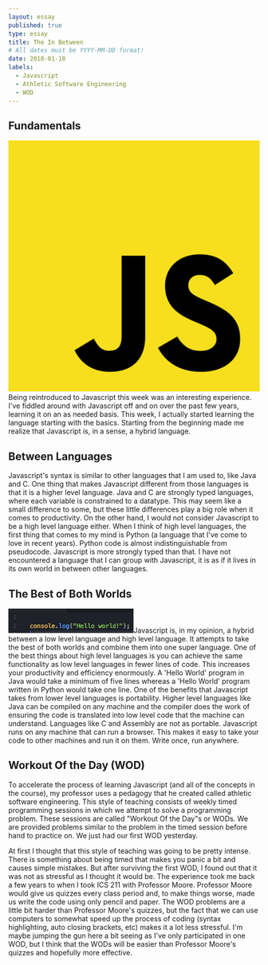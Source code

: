 ```yaml
---
layout: essay
published: true
type: essay
title: The In Between
# All dates must be YYYY-MM-DD format!
date: 2018-01-18
labels:
  - Javascript
  - Athletic Software Engineering
  - WOD
---
```


## Fundamentals

<img class="ui small right floated rounded image" src="../images/the-in-between-1.png">Being reintroduced to Javascript this week was an interesting experience. I've fiddled around with Javascript off and on over the past few years, learning it on an as needed basis. This week, I actually started learning the language starting with the basics. Starting from the beginning made me realize that Javascript is, in a sense, a hybrid language. 

## Between Languages

Javascript's syntax is similar to other languages that I am used to, like Java and C. One thing that makes Javascript different from those languages is that it is a higher level language. Java and C are strongly typed languages, where each variable is constrained to a datatype. This may seem like a small difference to some, but these little differences play a big role when it comes to productivity. On the other hand, I would not consider Javascript to be a high level language either. When I think of high level languages, the first thing that comes to my mind is Python (a language that I've come to love in recent years). Python code is almost indistinguishable from pseudocode. Javascript is more strongly typed than that. I have not encountered a language that I can group with Javascript, it is as if it lives in its own world in between other languages.

## The Best of Both Worlds

<img class="ui small left floated rounded image" src="../images/js_hello_world.png">Javascript is, in my opinion, a hybrid between a low level language and high level language. It attempts to take the best of both worlds and combine them into one super language. One of the best things about high level languages is you can achieve the same functionality as low level languages in fewer lines of code. This increases your productivity and efficiency enormously. A 'Hello World' program in Java would take a minimum of five lines whereas a 'Hello World' program written in Python would take one line. One of the benefits that Javascript takes from lower level languages is portability. Higher level languages like Java can be compiled on any machine and the compiler does the work of ensuring the code is translated into low level code that the machine can understand. Languages like C and Assembly are not as portable. Javascript runs on any machine that can run a browser. This makes it easy to take your code to other machines and run it on them. Write once, run anywhere.

## Workout Of the Day (WOD)

To accelerate the process of learning Javascript (and all of the concepts in the course), my professor uses a pedagogy that he created called athletic software engineering. This style of teaching consists of weekly timed programming sessions in which we attempt to solve a programming problem. These sessions are called "Workout Of the Day"s or WODs. We are provided problems similar to the problem in the timed session before hand to practice on. We just had our first WOD yesterday.

At first I thought that this style of teaching was going to be pretty intense. There is something about being timed that makes you panic a bit and causes simple mistakes. But after surviving the first WOD, I found out that it was not as stressful as I thought it would be. The experience took me back a few years to when I took ICS 211 with Professor Moore. Professor Moore would give us quizzes every class period and, to make things worse, made us write the code using only pencil and paper. The WOD problems are a little bit harder than Professor Moore's quizzes, but the fact that we can use computers to somewhat speed up the process of coding (syntax highlighting, auto closing brackets, etc) makes it a lot less stressful. I'm maybe jumping the gun here a bit seeing as I've only participated in one WOD, but I think that the WODs will be easier than Professor Moore's quizzes and hopefully more effective.
